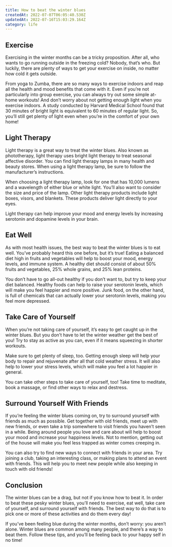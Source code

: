 ```yaml
---
title: How to beat the winter blues
createdAt: 2022-07-07T06:05:40.530Z
updatedAt: 2022-07-16T15:03:29.164Z
category: life
---
```


## Exercise

Exercising in the winter months can be a tricky proposition. After all, who wants to go running outside in the freezing cold? Nobody, that’s who. But luckily, there are plenty of ways to get your exercise on inside, no matter how cold it gets outside.

From yoga to Zumba, there are so many ways to exercise indoors and reap all the health and mood benefits that come with it. Even if you’re not particularly into group exercise, you can always try out some simple at-home workouts! And don’t worry about not getting enough light when you exercise indoors. A study conducted by Harvard Medical School found that 30 minutes of bright light is equivalent to 60 minutes of regular light. So, you’ll still get plenty of light even when you’re in the comfort of your own home!

## Light Therapy

Light therapy is a great way to treat the winter blues. Also known as phototherapy, light therapy uses bright light therapy to treat seasonal affective disorder. You can find light therapy lamps in many health and beauty stores. When using a light therapy lamp, be sure to follow the manufacturer’s instructions.

When choosing a light therapy lamp, look for one that has 10,000 lumens and a wavelength of either blue or white light. You’ll also want to consider the size and price of the lamp. Other light therapy products include light boxes, visors, and blankets. These products deliver light directly to your eyes.

Light therapy can help improve your mood and energy levels by increasing serotonin and dopamine levels in your brain.

## Eat Well

As with most health issues, the best way to beat the winter blues is to eat well. You’ve probably heard this one before, but it’s true! Eating a balanced diet high in fruits and vegetables will help to boost your mood, energy levels, and immune system. A healthy diet should consist of about 50% fruits and vegetables, 25% whole grains, and 25% lean proteins.

You don’t have to go all-out healthy if you don’t want to, but try to keep your diet balanced. Healthy foods can help to raise your serotonin levels, which will make you feel happier and more positive. Junk food, on the other hand, is full of chemicals that can actually lower your serotonin levels, making you feel more depressed.

## Take Care of Yourself

When you’re not taking care of yourself, it’s easy to get caught up in the winter blues. But you don’t have to let the winter weather get the best of you! Try to stay as active as you can, even if it means squeezing in shorter workouts.

Make sure to get plenty of sleep, too. Getting enough sleep will help your body to repair and rejuvenate after all that cold weather stress. It will also help to lower your stress levels, which will make you feel a lot happier in general.

You can take other steps to take care of yourself, too! Take time to meditate, book a massage, or find other ways to relax and destress.

## Surround Yourself With Friends

If you’re feeling the winter blues coming on, try to surround yourself with friends as much as possible. Get together with old friends, meet up with new friends, or even take a trip somewhere to visit friends you haven’t seen in a while. Being around people you love and care about will help to boost your mood and increase your happiness levels. Not to mention, getting out of the house will make you feel less trapped as winter comes creeping in.

You can also try to find new ways to connect with friends in your area. Try joining a club, taking an interesting class, or making plans to attend an event with friends. This will help you to meet new people while also keeping in touch with old friends!

## Conclusion

The winter blues can be a drag, but not if you know how to beat it. In order to beat these pesky winter blues, you’ll need to exercise, eat well, take care of yourself, and surround yourself with friends. The best way to do that is to pick one or more of these activities and do them every day!

If you’ve been feeling blue during the winter months, don’t worry: you aren’t alone. Winter blues are common among many people, and there’s a way to beat them. Follow these tips, and you’ll be feeling back to your happy self in no time!
